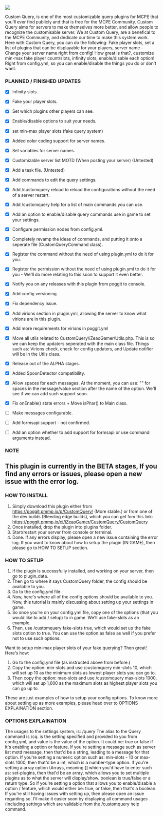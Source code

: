 [![](https://poggit.pmmp.io/shield.state/CustomQuery)](https://poggit.pmmp.io/p/CustomQuery)

Custom Query, is one of the most customizable query plugins for MCPE that you'll ever find publicly and that is free for the MCPE Community.
Custom Query aims for servers to make themselves more better, and allow people to recognize the customisable server.
We at Custom Query, are a benefical to the MCPE Community, and dedicate our time to make this system work.
Here with Custom Query, you can do the following:
Fake player slots, set a list of plugins that can be displayable for your players, server name - Change your server name right from config! How great is that?, customize min-max fake player count/slots, infinity slots, enable/disable each option! Right from config.yml, so you can enable/disable the things you do or don't want.



### PLANNED / FINISHED UPDATES

- [x] Infinity slots.
- [x] Fake your player slots.
- [x] Set which plugins other players can see.
- [x] Enable/disable options to suit your needs.
- [x] set min-max player slots (fake query system)
- [x] Added color coding support for server names.
- [x] Set variables for server names.
- [x] Customizable server list MOTD (When posting your server) (Untested)
- [x] Add a task file. (Untested)
- [x] Add commands to edit the query settings.
- [x] Add /customquery reload to reload the configurations without the need of a server restart.
- [x] Add /customquery help for a list of main commands you can use.
- [x] Add an option to enable/disable query commands use in game to set your settings.
- [x] Configure permission nodes from config.yml.
- [x] Completely revamp the ideas of commands, and putting it onto a seperate file (CustomQueryCommand class).
- [x] Register the command without the need of using plugin.yml to do it for you.
- [x] Register the permission without the need of using plugin.yml to do it for you - We'll do more relating to this soon to support it even better.
- [x] Notify you on any releases with this plugin from poggit to console. 
- [x] Add config versioning.
- [x] Fix dependency issue.
- [x] Add virions section in plugin.yml, allowing the server to know what virions are in this plugin.
- [x] Add more requirements for virions in poggit.yml
- [x] Move all utils related to CustomQuery\iZeaoGamer\Utils.php. This is so we can keep the updaters seperated with the main class file. Things such as: Virions check, check for config updaters, and Update notifier will be in the Utils class.
- [x] Release out of the ALPHA stages.
- [x] Added SpoonDetector compatibility.
- [x] Allow spaces for each messages. At the moment, you can use: "" for spaces in the message/value section after the name of the option. We'll see if we can add such support soon.
- [x] Fix onEnable() state errors + Move isPhar() to Main class.
- [ ] Make messages configurable.
- [ ] Add formsapi support - not confirmed.
- [ ] Add an option whether to add support for formsapi or use command arguments instead.


### NOTE
## This plugin is currently in the BETA stages, If you find any errors or issues, please open a new issue with the error log.



### HOW TO INSTALL
1. Simply download this plugin either from https://poggit.pmmp.io/p/CustomQuery/ (More stable.) or from one of the dev builds (Bleeding edge builds), which you can get fom this link: https://poggit.pmmp.io/ci/iZeaoGamer/CustomQuery/CustomQuery
2. Once installed, drop the plugin into plugins folder.
3. Start/restart your server from console or terminal.
4. Done. If any errors display, please open a new issue containing the error log.
If you want to know about how to setup the plugin (IN GAME), then please go to HOW TO SETUP section.

### HOW TO SETUP
1. If the plugin is successfully installed, and working on your server, then go to plugin_data.
2. Then go to where it says CustomQuery folder, the config should be available to you.
3. Go to the config.yml file.
4. Now, here's where all of the config options should be available to you. Now, this tutorial is mainly discussing about setting up your settings in game.
5. So once you're on your config.yml file, copy one of the options (that you would like to add / setup) to in game. We'll use fake-slots as an example.
6. Then, use /customquery fake-slots true, which would set up the fake slots option to true. You can use the option as false as well if you prefer not to use such options.

Want to setup min-max player slots of your fake querying? Then great! Here's how:
1. Go to the config.yml file (as instructed above from before.)
2. Copy the option: min-slots and use /customquery min-slots 10, which will set up 10 as the minimum slots as lowest player slots you can go to.
3. Then copy the option: max-slots and use /customquery max-slots 1000, which will set up 1,000 as the maximum slots as highest player slots you can go up to.

These are just examples of how to setup your config options.
To know more about setting up as more examples, please head over to OPTIONS EXPLAINATION section.


### OPTIONS EXPLAINATION
The usages to the settings system, is: /query <settings> <value>
  The alias to the Query command is /cq.
  <settings> is the setting specified and provided to you from config.yml, and value is the value of the option. It could be: true or false if it's enabling a option or feature.
    If you're setting a message such as server list motd message, then that'd be a string, leading to a message for that option.
    If you're setting a numeric option such as: min-slots - 10 or max-slots 1000, then that'd be a int, which is a number-type option.
    If you're setting a array option (Arrays, meaning [] which you'd have to enter such as: set-plugins, then that'd be an array, which allows you to set multiple plugins as to what the server will display/show.
    boolean is true/false or a return type. So if you're setting a option that allows you to enable/disable a option / feature, which would either be: true, or false, then that's a boolean. If you're still having issues with setting up, then please open an issue regarding so. I'll make it easier soon by displaying all command usages (including settings which are validable from the /customquery help command.
